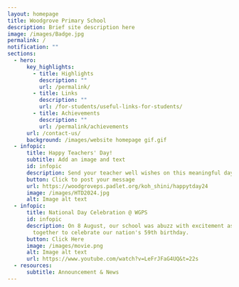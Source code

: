 ```yaml
---
layout: homepage
title: Woodgrove Primary School
description: Brief site description here
image: /images/Badge.jpg
permalink: /
notification: ""
sections:
  - hero:
      key_highlights:
        - title: Highlights
          description: ""
          url: /permalink/
        - title: Links
          description: ""
          url: /for-students/useful-links-for-students/
        - title: Achievements
          description: ""
          url: /permalink/achievements
      url: /contact-us/
      background: /images/website homepage gif.gif
  - infopic:
      title: Happy Teachers' Day!
      subtitle: Add an image and text
      id: infopic
      description: Send your teacher well wishes on this meaningful day!
      button: Click to post your message
      url: https://woodgroveps.padlet.org/koh_shini/happytday24
      image: /images/HTD2024.jpg
      alt: Image alt text
  - infopic:
      title: National Day Celebration @ WGPS
      id: infopic
      description: On 8 August, our school was abuzz with excitement as we came
        together to celebrate our nation's 59th birthday.
      button: Click Here
      image: /images/movie.png
      alt: Image alt text
      url: https://www.youtube.com/watch?v=LeFrJFaG4UQ&t=22s
  - resources:
      subtitle: Announcement & News
---
```

